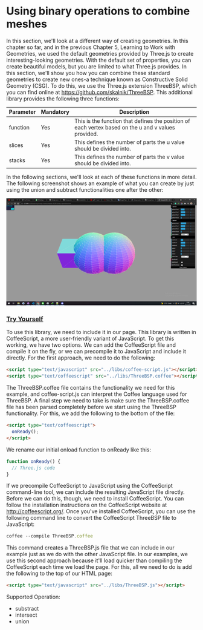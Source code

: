 # Using binary operations to combine meshes

In this section, we'll look at a different way of creating geometries. In this chapter so far, and in the previous Chapter 5, Learning to Work with Geometries, we used the default geometries provided by Three.js to create interesting-looking geometries. With the default set of properties, you can create beautiful models, but you are limited to what Three.js provides. In this section, we'll show you how you can combine these standard geometries to create new ones-a technique known as Constructive Solid Geometry (CSG). To do this, we use the Three.js extension ThreeBSP, which you can find online at https://github.com/skalnik/ThreeBSP. This additional library provides the following three functions:

| Parameter | Mandatory | Description                                                                                         |
| --------- | --------- | --------------------------------------------------------------------------------------------------- |
| function  | Yes       | This is the function that defines the position of each vertex based on the u and v values provided. |
| slices    | Yes       | This defines the number of parts the u value should be divided into.                                |
| stacks    | Yes       | This defines the number of parts the v value should be divided into.                                |

In the following sections, we'll look at each of these functions in more detail. The following screenshot shows an example of what you can create by just using the union and subtract functionalities one after the other:

<a href="../learning-threejs-master/chapter-06/08-binary-operations.html">
  <img src="../img/5.8.png">
</a>

<a href="https://cg2021c.github.io/threejs-presentation-anak-ambis/learning-threejs-master/chapter-06/08-binary-operations.html"><h3>Try Yourself</h3></a>

To use this library, we need to include it in our page. This library is written in CoffeeScript, a more user-friendly variant of JavaScript. To get this working, we have two options. We can add the CoffeeScript file and compile it on the fly, or we can precompile it to JavaScript and include it directly. For the first approach, we need to do the following:

```html
<script type="text/javascript" src="../libs/coffee-script.js"></script>
<script type="text/coffeescript" src="../libs/ThreeBSP.coffee"></script>
```

The ThreeBSP.coffee file contains the functionality we need for this example, and coffee-script.js can interpret the Coffee language used for ThreeBSP. A final step we need to take is make sure the ThreeBSP.coffee file has been parsed completely before we start using the ThreeBSP functionality. For this, we add the following to the bottom of the file:

```html
<script type="text/coffeescript">
  onReady();
</script>
```

We rename our initial onload function to onReady like this:

```js
function onReady() {
  // Three.js code
}
```

If we precompile CoffeeScript to JavaScript using the CoffeeScript command-line tool, we can include the resulting JavaScript file directly. Before we can do this, though, we need to install CoffeeScript. You can follow the installation instructions on the CoffeeScript website at http://coffeescript.org/. Once you've installed CoffeeScript, you can use the following command line to convert the CoffeeScript ThreeBSP file to JavaScript:

```js
coffee --compile ThreeBSP.coffee
```

This command creates a ThreeBSP.js file that we can include in our example just as we do with the other JavaScript file. In our examples, we use this second approach because it'll load quicker than compiling the CoffeeScript each time we load the page. For this, all we need to do is add the following to the top of our HTML page:

```html
<script type="text/javascript" src="../libs/ThreeBSP.js"></script>
```

Supported Operation:

- substract
- intersect
- union
